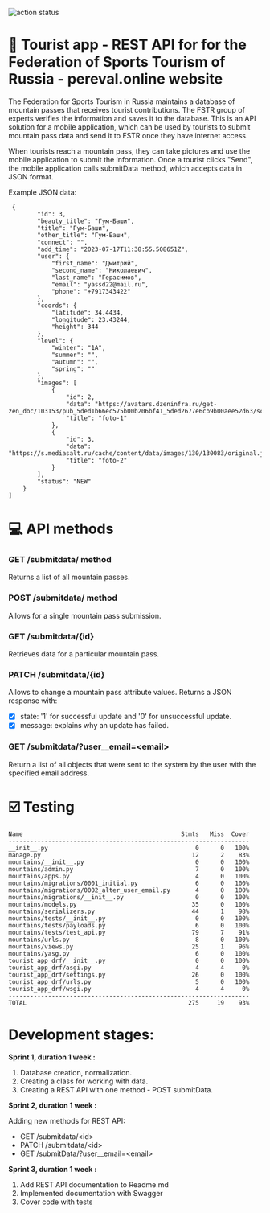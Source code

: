 ![action status](https://github.com/mojout/tourist_app/actions/workflows/django.yml/badge.svg)

# :sunrise_over_mountains: Tourist app - REST API for for the Federation of Sports Tourism of Russia - pereval.online website
The Federation for Sports Tourism in Russia maintains a database of mountain passes that receives tourist contributions. The FSTR group of experts verifies the information and saves it to the database. This is an API solution for a mobile application, which can be used by tourists to submit mountain pass data and send it to FSTR once they have internet access.

When tourists reach a mountain pass, they can take pictures and use the mobile application to submit the information. Once a tourist clicks "Send", the mobile application calls submitData method, which accepts data in JSON format.

Example JSON data:
```
 {
        "id": 3,
        "beauty_title": "Гум-Баши",
        "title": "Гум-Баши",
        "other_title": "Гум-Баши",
        "connect": "",
        "add_time": "2023-07-17T11:38:55.508651Z",
        "user": {
            "first_name": "Дмитрий",
            "second_name": "Николаевич",
            "last_name": "Герасимов",
            "email": "yassd22@mail.ru",
            "phone": "+7917343422"
        },
        "coords": {
            "latitude": 34.4434,
            "longitude": 23.43244,
            "height": 344
        },
        "level": {
            "winter": "1A",
            "summer": "",
            "autumn": "",
            "spring": ""
        },
        "images": [
            {
                "id": 2,
                "data": "https://avatars.dzeninfra.ru/get-zen_doc/103153/pub_5ded1b66ec575b00b206bf41_5ded2677e6cb9b00aee52d63/scale_1200",
                "title": "foto-1"
            },
            {
                "id": 3,
                "data": "https://s.mediasalt.ru/cache/content/data/images/130/130083/original.jpg",
                "title": "foto-2"
            }
        ],
        "status": "NEW"
    }
]
```
# :computer: API methods
### GET /submitdata/ method
Returns a list of all mountain passes.
### POST /submitdata/ method
Allows for a single mountain pass submission.
### GET /submitdata/{id}
Retrieves data for a particular mountain pass.
### PATCH /submitdata/{id}
Allows to change a mountain pass attribute values. Returns a JSON response with:
- [X] state: '1' for successful update and '0' for unsuccessful update.
- [X] message: explains why an update has failed.
### GET /submitdata/?user__email=\<email> 
Return a list of all objects that were sent to the system by the user with the specified email address.

# ☑️ Testing

```
Name                                            Stmts   Miss  Cover
-------------------------------------------------------------------
__init__.py                                         0      0   100%
manage.py                                          12      2    83%
mountains/__init__.py                               0      0   100%
mountains/admin.py                                  7      0   100%
mountains/apps.py                                   4      0   100%
mountains/migrations/0001_initial.py                6      0   100%
mountains/migrations/0002_alter_user_email.py       4      0   100%
mountains/migrations/__init__.py                    0      0   100%
mountains/models.py                                35      0   100%
mountains/serializers.py                           44      1    98%
mountains/tests/__init__.py                         0      0   100%
mountains/tests/payloads.py                         6      0   100%
mountains/tests/test_api.py                        79      7    91%
mountains/urls.py                                   8      0   100%
mountains/views.py                                 25      1    96%
mountains/yasg.py                                   6      0   100%
tourist_app_drf/__init__.py                         0      0   100%
tourist_app_drf/asgi.py                             4      4     0%
tourist_app_drf/settings.py                        26      0   100%
tourist_app_drf/urls.py                             5      0   100%
tourist_app_drf/wsgi.py                             4      4     0%
-------------------------------------------------------------------
TOTAL                                             275     19    93%
```

# Development stages:
**Sprint 1, duration 1 week :**
1. Database creation, normalization.
2. Creating a class for working with data.
3. Creating a REST API with one method - POST submitData.

**Sprint 2, duration 1 week :**

Adding new methods for REST API:
   - GET /submitdata/\<id>
   - PATCH /submitdata/\<id>
   - GET /submitData/?user__email=\<email>
     
**Sprint 3, duration 1 week :**
1. Add REST API documentation to Readme.md
2. Implemented documentation with Swagger
3. Cover code with tests
